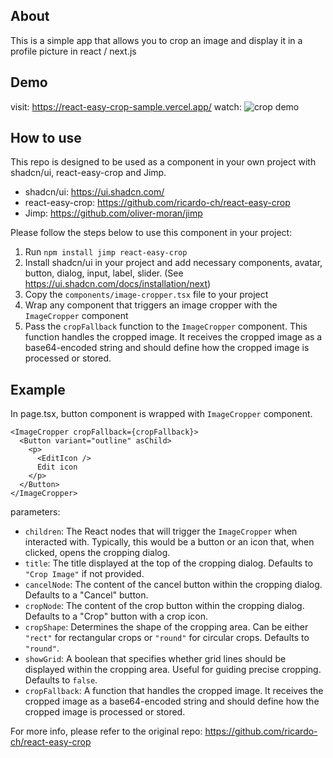 ## About

This is a simple app that allows you to crop an image and display it in a profile picture in react / next.js

## Demo

visit: https://react-easy-crop-sample.vercel.app/
watch: ![crop demo](/public/crop-demo.gif)

## How to use

This repo is designed to be used as a component in your own project with shadcn/ui, react-easy-crop and Jimp.

- shadcn/ui: https://ui.shadcn.com/
- react-easy-crop: https://github.com/ricardo-ch/react-easy-crop
- Jimp: https://github.com/oliver-moran/jimp

Please follow the steps below to use this component in your project:

1. Run `npm install jimp react-easy-crop`
2. Install shadcn/ui in your project and add necessary components, avatar, button, dialog, input, label, slider. (See https://ui.shadcn.com/docs/installation/next)
3. Copy the `components/image-cropper.tsx` file to your project
4. Wrap any component that triggers an image cropper with the `ImageCropper` component
5. Pass the `cropFallback` function to the `ImageCropper` component. This function handles the cropped image. It receives the cropped image as a base64-encoded string and should define how the cropped image is processed or stored.

## Example

In page.tsx, button component is wrapped with `ImageCropper` component.

```
<ImageCropper cropFallback={cropFallback}>
  <Button variant="outline" asChild>
    <p>
      <EditIcon />
      Edit icon
    </p>
  </Button>
</ImageCropper>
```

parameters:

- `children`: The React nodes that will trigger the `ImageCropper` when interacted with. Typically, this would be a button or an icon that, when clicked, opens the cropping dialog.
- `title`: The title displayed at the top of the cropping dialog. Defaults to `"Crop Image"` if not provided.
- `cancelNode`: The content of the cancel button within the cropping dialog. Defaults to a "Cancel" button.
- `cropNode`: The content of the crop button within the cropping dialog. Defaults to a "Crop" button with a crop icon.
- `cropShape`: Determines the shape of the cropping area. Can be either `"rect"` for rectangular crops or `"round"` for circular crops. Defaults to `"round"`.
- `showGrid`: A boolean that specifies whether grid lines should be displayed within the cropping area. Useful for guiding precise cropping. Defaults to `false`.
- `cropFallback`: A function that handles the cropped image. It receives the cropped image as a base64-encoded string and should define how the cropped image is processed or stored.

For more info, please refer to the original repo: https://github.com/ricardo-ch/react-easy-crop

